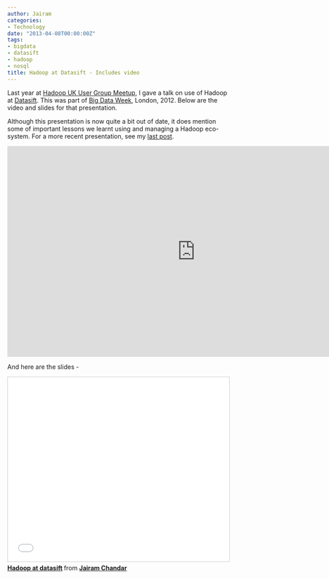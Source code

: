 ```yaml
---
author: Jairam
categories:
- Technology
date: "2013-04-08T00:00:00Z"
tags:
- bigdata
- datasift
- hadoop
- nosql
title: Hadoop at Datasift - Includes video
---
```

Last year at [Hadoop UK User Group Meetup](http://huguk.org/), I gave a talk on use of Hadoop at [Datasift](https://datasift.com). This was part of [Big Data Week](http://bigdataweek.com/), London, 2012. Below are the video and slides for that presentation.

Although this presentation is now quite a bit out of date, it does mention some of important lessons we learnt using and managing a Hadoop eco-system. For a more recent presentation, see my [last post](/2013/04/hadoop-at-datasift/).

<iframe width="853" height="480" src="https://www.youtube.com/embed/xIP9J1TbO7E" frameborder="0" allowfullscreen></iframe>

And here are the slides -

<iframe src="//www.slideshare.net/slideshow/embed_code/key/5pZvon41AOIrHs" width="510" height="420" frameborder="0" marginwidth="0" marginheight="0" scrolling="no" style="border:1px solid #CCC; border-width:1px; margin-bottom:5px; max-width: 100%;" allowfullscreen> </iframe> <div style="margin-bottom:5px"> <strong> <a href="//www.slideshare.net/jairamc/hadoop-at-datasift" title="Hadoop at datasift">Hadoop at datasift</a> </strong> from <strong><a href="//www.slideshare.net/jairamc">Jairam Chandar</a></strong> </div>

 [1]: http://huguk.org/
 [2]: http://www,datasift.com
 [3]: http://bigdataweek.com/ "Big Data Week"
 [4]: http://blog.jairam.me/2013/04/hadoop-at-datasift/

